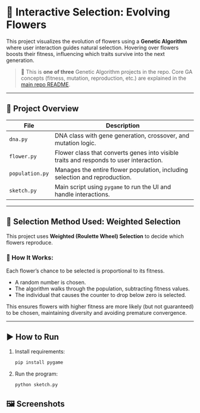 # 🌸 Interactive Selection: Evolving Flowers

This project visualizes the evolution of flowers using a **Genetic Algorithm** where user interaction guides natural selection. Hovering over flowers boosts their fitness, influencing which traits survive into the next generation.

> 📁 This is **one of three** Genetic Algorithm projects in the repo. Core GA concepts (fitness, mutation, reproduction, etc.) are explained in the [main repo README](../README.md).

---

## 📂 Project Overview

| File | Description |
|------|-------------|
| `dna.py` | DNA class with gene generation, crossover, and mutation logic. |
| `flower.py` | Flower class that converts genes into visible traits and responds to user interaction. |
| `population.py` | Manages the entire flower population, including selection and reproduction. |
| `sketch.py` | Main script using `pygame` to run the UI and handle interactions. |

---

## 🎯 Selection Method Used: **Weighted Selection**

This project uses **Weighted (Roulette Wheel) Selection** to decide which flowers reproduce.

### 🧠 How It Works:
Each flower’s chance to be selected is proportional to its fitness.  
- A random number is chosen.
- The algorithm walks through the population, subtracting fitness values.
- The individual that causes the counter to drop below zero is selected.

This ensures flowers with higher fitness are more likely (but not guaranteed) to be chosen, maintaining diversity and avoiding premature convergence.

---

## ▶️ How to Run

1. Install requirements:
   ```bash
   pip install pygame
2. Run the program:
   ```bash
   python sketch.py

## 🖼️ Screenshots
